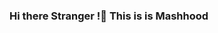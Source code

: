 ### Hi there Stranger !👋 This is is Mashhood 
<!--
- 🔭 I’m currently doing my bachelor's in Computer Science 
- 🌱 I’m currently learning BlockChain
- 👯 I’m looking to collaborate on 
- 🤔 I’m looking for help with 
- 💬 Ask me about c++, python, assembly language, sql , javascript 
- 📫 How to reach me: Syedmashhoodzaidi@gmail.com
- 😄 Pronouns: ...
- ⚡ Fun fact: In my free time I watch anime:
-->
